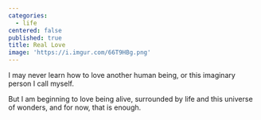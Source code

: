 ```yaml
---
categories:
  - life
centered: false
published: true
title: Real Love
image: 'https://i.imgur.com/66T9HBg.png'
---
```


I may never learn
how to love another human being,
or this imaginary person
I call myself.

But I am beginning to love
being alive,
surrounded by life 
and this universe of wonders,
and for now,
that is enough.